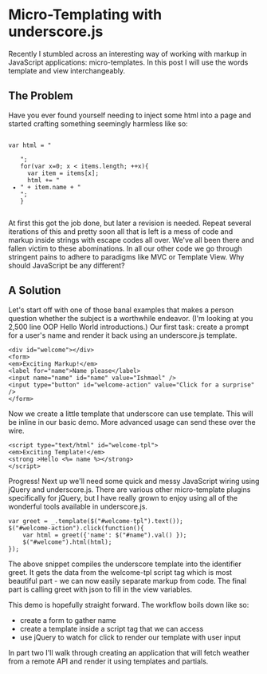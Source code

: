 Micro-Templating with underscore.js
===================================

Recently I stumbled across an interesting way of working with markup in 
JavaScript applications: micro-templates.  In this post I will use the
words template and view interchangeably.

The Problem
-----------

Have you ever found yourself needing to inject some html into a page and 
started crafting something seemingly harmless like so:

<pre><code>
var html = "<ul>";
for(var x=0; x < items.length; ++x){
  var item = items[x];
  html += "<li>" + item.name + "</li>";
}
</code></pre>

At first this got the job done, but later a revision is needed. Repeat 
several iterations of this and pretty soon all that is left is a mess 
of code and markup inside strings with escape codes all over.  We've all 
been there and fallen victim to these abominations.  In all our other
code we go through stringent pains to adhere to paradigms like MVC or
Template View.  Why should JavaScript be any different?


A Solution
----------

Let's start off with one of those banal examples that makes a person
question whether the subject is a worthwhile endeavor.  (I'm looking at you 2,500 
line OOP Hello World introductions.)  Our first task: create a prompt for a 
user's name and render it back using an underscore.js template.

    <div id="welcome"></div>
    <form>
    <em>Exciting Markup!</em>
    <label for="name">Name please</label>
    <input name="name" id="name" value="Ishmael" />
    <input type="button" id="welcome-action" value="Click for a surprise" />
    </form>

Now we create a little template that underscore can use template.  This will be 
inline in our basic demo.  More advanced usage can send these over the wire.

    <script type="text/html" id="welcome-tpl">
    <em>Exciting Template!</em>
    <strong >Hello <%= name %></strong>
    </script>

Progress!  Next up we'll need some quick and messy JavaScript wiring
using jQuery and underscore.js.  There are various other micro-template
plugins specifically for jQuery, but I have really grown to enjoy using
all of the wonderful tools available in underscore.js.

    var greet = _.template($("#welcome-tpl").text());
    $("#welcome-action").click(function(){
        var html = greet({'name': $("#name").val() });
        $("#welcome").html(html);
    });

The above snippet compiles the underscore template into the identifier
greet.  It gets the data from the welcome-tpl script tag which is most
beautiful part - we can now easily separate markup from code.  The final
part is calling greet with json to fill in the view variables.

This demo is hopefully straight forward.  The workflow boils down like
so:
-   create a form to gather name
-   create a template inside a script tag that we can access
-   use jQuery to watch for click to render our template with user input

In part two I'll walk through creating an application that will fetch
weather from a remote API and render it using templates and partials.

